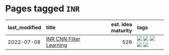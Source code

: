 # Pages tagged `INR`

|last_modified|title|est. idea maturity|tags
|:---|:---|---:|:---|
|2022-07-08|[INR CNN Filter Learning](../INR_CNN_filter_learning.md)|526|[![](https://img.shields.io/badge/tag-CNN-fdf6a0)](../tags/CNN.md) [![](https://img.shields.io/badge/tag-INR-288446)](../tags/INR.md) [![](https://img.shields.io/badge/tag-deep_learning-cd61a2)](../tags/deep_learning.md) [![](https://img.shields.io/badge/tag-experimental-32d44f)](../tags/experimental.md) [![](https://img.shields.io/badge/tag-filter_learning-95c41e)](../tags/filter_learning.md)|